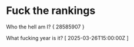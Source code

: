 # Fuck the rankings

Who the hell am I?
{ 28585907 }

What fucking year is it?
[ 2025-03-26T15:00:00Z ]
